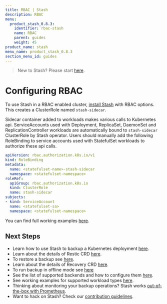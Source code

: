 ```yaml
---
title: RBAC | Stash
description: RBAC
menu:
  product_stash_0.8.3:
    identifier: rbac-stash
    name: RBAC
    parent: guides
    weight: 45
product_name: stash
menu_name: product_stash_0.8.3
section_menu_id: guides
---
```


> New to Stash? Please start [here](/products/stash/0.8.3/concepts/README).

# Configuring RBAC

To use Stash in a RBAC enabled cluster, [install Stash](/products/stash/0.8.3/setup/install) with RBAC options. This creates a ClusterRole named `stash-sidecar`.

Sidecar container added to workloads makes various calls to Kubernetes api. ServiceAccounts used with Deployment, ReplicaSet, DaemonSet and ReplicationController workloads are automatically bound to `stash-sidecar` ClusterRole by Stash operator. Users should manually add the following RoleBinding to service accounts used with StatefulSet workloads to authorize these api calls.

```yaml
apiVersion: rbac.authorization.k8s.io/v1
kind: RoleBinding
metadata:
  name: <statefulset-name>-stash-sidecar
  namespace: <statefulset-namespace>
roleRef:
  apiGroup: rbac.authorization.k8s.io
  kind: ClusterRole
  name: stash-sidecar
subjects:
- kind: ServiceAccount
  name: <statefulset-sa>
  namespace: <statefulset-namespace>
```

You can find full working examples [here](/products/stash/0.8.3/guides/workloads).

## Next Steps

- Learn how to use Stash to backup a Kubernetes deployment [here](/products/stash/0.8.3/guides/backup).
- Learn about the details of Restic CRD [here](/products/stash/0.8.3/concepts/crds/restic).
- To restore a backup see [here](/products/stash/0.8.3/guides/restore).
- Learn about the details of Recovery CRD [here](/products/stash/0.8.3/concepts/crds/recovery).
- To run backup in offline mode see [here](/products/stash/0.8.3/guides/offline_backup)
- See the list of supported backends and how to configure them [here](/products/stash/0.8.3/guides/backends/overview).
- See working examples for supported workload types [here](/products/stash/0.8.3/guides/workloads).
- Thinking about monitoring your backup operations? Stash works [out-of-the-box with Prometheus](/products/stash/0.8.3/guides/monitoring/overview).
- Want to hack on Stash? Check our [contribution guidelines](/products/stash/0.8.3/CONTRIBUTING).
